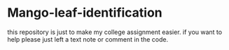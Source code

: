 # Mango-leaf-identification
this repository is just to make my college assignment easier. if you want to help please just left a text note or comment in the code.
